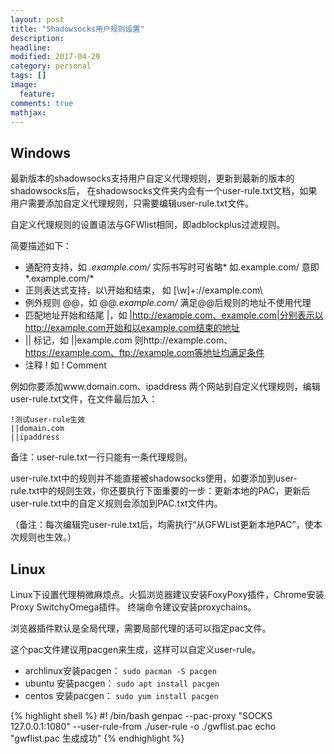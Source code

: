 ```yaml
---
layout: post
title: "Shadowsocks用户规则设置"
description: 
headline: 
modified: 2017-04-29
category: personal
tags: []
image: 
  feature: 
comments: true
mathjax: 
---
```


## Windows

最新版本的shadowsocks支持用户自定义代理规则，更新到最新的版本的shadowsocks后， 在shadowsocks文件夹内会有一个user-rule.txt文档，如果用户需要添加自定义代理规则，只需要编辑user-rule.txt文件。

自定义代理规则的设置语法与GFWlist相同，即adblockplus过滤规则。

简要描述如下：

* 通配符支持，如 *.example.com/* 实际书写时可省略* 如.example.com/ 意即*.example.com/*
* 正则表达式支持，以\开始和结束， 如 \[\w]+:\/\/example.com\
* 例外规则 @@，如 @@*.example.com/* 满足@@后规则的地址不使用代理
* 匹配地址开始和结尾 |，如 |http://example.com、example.com|分别表示以http://example.com开始和以example.com结束的地址
* || 标记，如 ||example.com 则http://example.com、https://example.com、ftp://example.com等地址均满足条件
* 注释 ! 如 ! Comment

例如你要添加www.domain.com、ipaddress 两个网站到自定义代理规则，编辑user-rule.txt文件，在文件最后加入：

```
!测试user-rule生效
||domain.com
||ipaddress
```

备注：user-rule.txt一行只能有一条代理规则。

user-rule.txt中的规则并不能直接被shadowsocks使用，如要添加到user-rule.txt中的规则生效，你还要执行下面重要的一步：更新本地的PAC，更新后user-rule.txt中的自定义规则会添加到PAC.txt文件内。

（备注：每次编辑完user-rule.txt后，均需执行“从GFWList更新本地PAC”，使本次规则也生效。）


## Linux
Linux下设置代理稍微麻烦点。火狐浏览器建议安装FoxyPoxy插件，Chrome安装Proxy SwitchyOmega插件。
终端命令建议安装proxychains。

浏览器插件默认是全局代理，需要局部代理的话可以指定pac文件。

这个pac文件建议用pacgen来生成，这样可以自定义user-rule。

- archlinux安装pacgen： ```sudo pacman -S pacgen```
- ubuntu   安装pacgen： ```sudo apt install pacgen```
- centos   安装pacgen： ```sudo yum install pacgen```


{% highlight shell %}
#! /bin/bash
genpac --pac-proxy "SOCKS 127.0.0.1:1080" --user-rule-from ./user-rule -o ./gwflist.pac
echo "gwflist.pac 生成成功"
{% endhighlight %}

